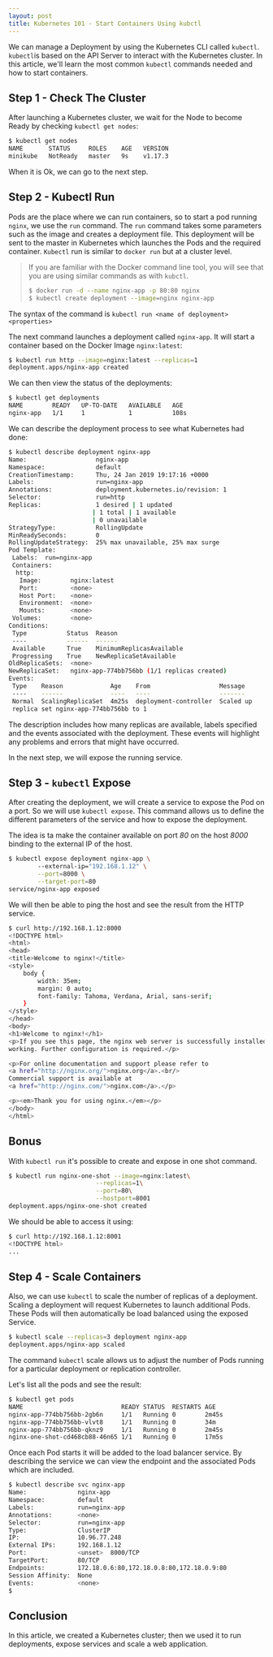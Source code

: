 ```yaml
---
layout: post
title: Kubernetes 101 - Start Containers Using kubctl
---
```


We can manage a Deployment by using the Kubernetes CLI called `kubectl`. `kubectl`is based on the API Server to interact with the Kubernetes cluster. In this article, we'll learn the most common `kubectl` commands needed and how to start containers.

## Step 1 - Check The Cluster

After launching a Kubernetes cluster, we wait for the Node to become Ready by checking `kubectl get nodes`:

```sh
$ kubectl get nodes
NAME       STATUS     ROLES    AGE   VERSION
minikube   NotReady   master   9s    v1.17.3
```

When it is Ok, we can go to the next step.

## Step 2 - Kubectl Run

Pods are the place where we can run containers, so to start a pod running `nginx`, we use the `run` command. The `run` command takes some parameters such as the image and creates a deployment file. This deployment will be sent to the master in Kubernetes which launches the Pods and the required container. `Kubectl` run is similar to `docker run` but at a cluster level. 

> If you are familiar with the Docker command line tool, you will see that you are using similar commands as with `kubctl`. 
>
> ```sh
> $ docker run -d --name nginx-app -p 80:80 nginx
> $ kubectl create deployment --image=nginx nginx-app
> ```

The syntax of the command is `kubectl run <name of deployment> <properties>`

The next command launches a deployment called `nginx-app`. It will start a container based on the Docker Image `nginx:latest`:

```sh
$ kubectl run http --image=nginx:latest --replicas=1
deployment.apps/nginx-app created
```

We can then view the status of the deployments:

```sh
$ kubectl get deployments
NAME        READY   UP-TO-DATE   AVAILABLE   AGE
nginx-app   1/1     1            1           108s
```

We can describe the deployment process to see what Kubernetes had done:

 ```sh
$ kubectl describe deployment nginx-app
Name:                   nginx-app
Namespace:              default
CreationTimestamp:      Thu, 24 Jan 2019 19:17:16 +0000
Labels:                 run=nginx-app
Annotations:            deployment.kubernetes.io/revision: 1
Selector:               run=http
Replicas:               1 desired | 1 updated 
                        | 1 total | 1 available 
                        | 0 unavailable
StrategyType:           RollingUpdate
MinReadySeconds:        0
RollingUpdateStrategy:  25% max unavailable, 25% max surge
Pod Template:
  Labels:  run=nginx-app
  Containers:
   http:
    Image:        nginx:latest
    Port:         <none>
    Host Port:    <none>
    Environment:  <none>
    Mounts:       <none>
  Volumes:        <none>
Conditions:
  Type           Status  Reason
  ----           ------  ------
  Available      True    MinimumReplicasAvailable
  Progressing    True    NewReplicaSetAvailable
OldReplicaSets:  <none>
NewReplicaSet:   nginx-app-774bb756bb (1/1 replicas created)
Events:
  Type    Reason             Age    From                   Message
  ----    ------             ----   ----                   -------
  Normal  ScalingReplicaSet  4m25s  deployment-controller  Scaled up
  replica set nginx-app-774bb756bb to 1
 ```

The description includes how many replicas are available, labels specified and the events associated with the deployment. These events will highlight any problems and errors that might have occurred.

In the next step, we will expose the running service.

## Step 3 - `kubectl` Expose

After creating the deployment, we will create a service to expose the Pod on a port. So we will use `kubectl expose`. This command allows us to define the different parameters of the service and how to expose the deployment.

The idea is ta make the container available on port *80* on the host *8000* binding to the external IP of the host.

```sh
$ kubectl expose deployment nginx-app \ 
        --external-ip="192.168.1.12" \
        --port=8000 \
        --target-port=80
service/nginx-app exposed
```

We will then be able to ping the host and see the result from the HTTP service.

```sh
$ curl http://192.168.1.12:8000
<!DOCTYPE html>
<html>
<head>
<title>Welcome to nginx!</title>
<style>
    body {
        width: 35em;
        margin: 0 auto;
        font-family: Tahoma, Verdana, Arial, sans-serif;
    }
</style>
</head>
<body>
<h1>Welcome to nginx!</h1>
<p>If you see this page, the nginx web server is successfully installed and
working. Further configuration is required.</p>

<p>For online documentation and support please refer to
<a href="http://nginx.org/">nginx.org</a>.<br/>
Commercial support is available at
<a href="http://nginx.com/">nginx.com</a>.</p>

<p><em>Thank you for using nginx.</em></p>
</body>
</html>
```

## Bonus

With `kubectl run` it's possible to create and expose in one shot command.

```sh
$ kubectl run nginx-one-shot --image=nginx:latest\
                        --replicas=1\
                        --port=80\
                        --hostport=8001
deployment.apps/nginx-one-shot created
```

We should be able to access it using:

```sh
$ curl http://192.168.1.12:8001
<!DOCTYPE html>
...
```

## Step 4 - Scale Containers

Also, we can use `kubectl` to scale the number of replicas of a deployment. Scaling a deployment will request Kubernetes to launch additional Pods. These Pods will then automatically be load balanced using the exposed Service.

```sh
$ kubectl scale --replicas=3 deployment nginx-app
deployment.apps/nginx-app scaled
```

The command `kubectl` scale allows us to adjust the number of Pods running for a particular deployment or replication controller.

Let's list all the pods and see the result:

```sh
$ kubectl get pods
NAME                           READY STATUS  RESTARTS AGE
nginx-app-774bb756bb-2gb6n     1/1   Running 0        2m45s
nginx-app-774bb756bb-vlvt8     1/1   Running 0        34m
nginx-app-774bb756bb-qknz9     1/1   Running 0        2m45s
nginx-one-shot-cd468cb88-46n65 1/1   Running 0        17m5s
```

Once each Pod starts it will be added to the load balancer service. By describing the service we can view the endpoint and the associated Pods which are included.

```sh
$ kubectl describe svc nginx-app
Name:              nginx-app
Namespace:         default
Labels:            run=nginx-app
Annotations:       <none>
Selector:          run=nginx-app
Type:              ClusterIP
IP:                10.96.77.248
External IPs:      192.168.1.12
Port:              <unset>  8000/TCP
TargetPort:        80/TCP
Endpoints:         172.18.0.6:80,172.18.0.8:80,172.18.0.9:80
Session Affinity:  None
Events:            <none>
$
```

## Conclusion

In this article, we created a Kubernetes cluster; then we used it to run deployments, expose services and scale a web application.